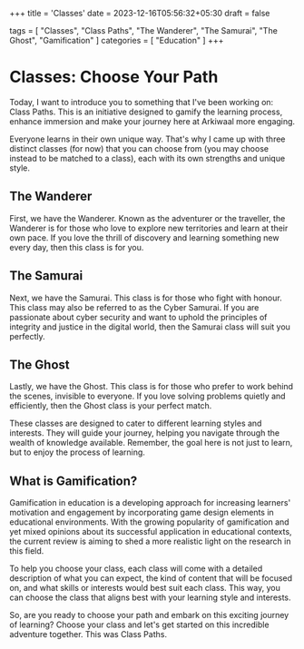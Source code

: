 +++
title = 'Classes'
date = 2023-12-16T05:56:32+05:30
draft = false

tags = [ "Classes", "Class Paths", "The Wanderer", "The Samurai", "The Ghost", "Gamification" ]
categories = [ "Education" ]
+++

# Classes: Choose Your Path

Today, I want to introduce you to something that I've been working on: Class Paths. This is an initiative designed to gamify the learning process, enhance immersion and make your journey here at Arkiwaal more engaging.

Everyone learns in their own unique way. That's why I came up with three distinct classes (for now) that you can choose from (you may choose instead to be matched to a class), each with its own strengths and unique style. 

## The Wanderer

First, we have the Wanderer. Known as the adventurer or the traveller, the Wanderer is for those who love to explore new territories and learn at their own pace. If you love the thrill of discovery and learning something new every day, then this class is for you.

## The Samurai

Next, we have the Samurai. This class is for those who fight with honour. This class may also be referred to as the Cyber Samurai. If you are passionate about cyber security and want to uphold the principles of integrity and justice in the digital world, then the Samurai class will suit you perfectly.

## The Ghost

Lastly, we have the Ghost. This class is for those who prefer to work behind the scenes, invisible to everyone. If you love solving problems quietly and efficiently, then the Ghost class is your perfect match.

These classes are designed to cater to different learning styles and interests. They will guide your journey, helping you navigate through the wealth of knowledge available. Remember, the goal here is not just to learn, but to enjoy the process of learning.

## What is Gamification?

Gamification in education is a developing approach for increasing learners' motivation and engagement by incorporating game design elements in educational environments. With the growing popularity of gamification and yet mixed opinions about its successful application in educational contexts, the current review is aiming to shed a more realistic light on the research in this field.

To help you choose your class, each class will come with a detailed description of what you can expect, the kind of content that will be focused on, and what skills or interests would best suit each class. This way, you can choose the class that aligns best with your learning style and interests.

So, are you ready to choose your path and embark on this exciting journey of learning? Choose your class and let's get started on this incredible adventure together. This was Class Paths.

